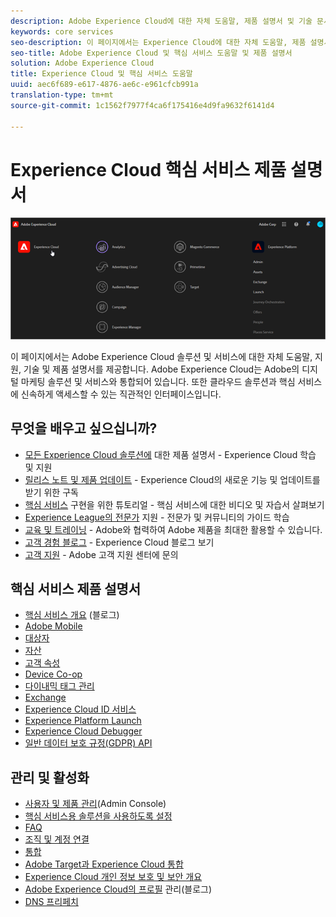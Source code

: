 ```yaml
---
description: Adobe Experience Cloud에 대한 자체 도움말, 제품 설명서 및 기술 문서 Adobe Experience Cloud는 Adobe의 디지털 마케팅 솔루션 및 서비스와 통합되어 있습니다.
keywords: core services
seo-description: 이 페이지에서는 Experience Cloud에 대한 자체 도움말, 제품 설명서 및 기술 설명서를 제공합니다.
seo-title: Adobe Experience Cloud 및 핵심 서비스 도움말 및 제품 설명서
solution: Adobe Experience Cloud
title: Experience Cloud 및 핵심 서비스 도움말
uuid: aec6f689-e617-4876-ae6c-e961cfcb991a
translation-type: tm+mt
source-git-commit: 1c1562f7977f4ca6f175416e4d9fa9632f6141d4

---
```



# Experience Cloud 핵심 서비스 제품 설명서

![Experience Cloud](assets/cloud-pulldown.png)

이 페이지에서는 Adobe Experience Cloud 솔루션 및 서비스에 대한 자체 도움말, 지원, 기술 및 제품 설명서를 제공합니다. Adobe Experience Cloud는 Adobe의 디지털 마케팅 솔루션 및 서비스와 통합되어 있습니다. 또한 클라우드 솔루션과 핵심 서비스에 신속하게 액세스할 수 있는 직관적인 인터페이스입니다.

## 무엇을 배우고 싶으십니까?

* [모든 Experience Cloud 솔루션에](https://docs.adobe.com/content/help/ko-KR/experience-cloud/user-guides/home.html) 대한 제품 설명서 - Experience Cloud 학습 및 지원
* [릴리스 노트 및 제품 업데이트](https://docs.adobe.com/content/help/ko-KR/release-notes/experience-cloud/current.html) - Experience Cloud의 새로운 기능 및 업데이트를 받기 위한 구독
* [핵심 서비스](https://docs.adobe.com/content/help/en/core-services-learn/tutorials/overview.html) 구현을 위한 튜토리얼 - 핵심 서비스에 대한 비디오 및 자습서 살펴보기
* [Experience League의 전문가](https://landing.adobe.com/experience-league/) 지원 - 전문가 및 커뮤니티의 가이드 학습
* [교육 및 트레이닝](https://helpx.adobe.com/kr/learning.html?promoid=KAUDK) - Adobe와 협력하여 Adobe 제품을 최대한 활용할 수 있습니다.
* [고객 경험 블로그](https://theblog.adobe.com/customer-experience/) - Experience Cloud 블로그 보기
* [고객 지원](https://helpx.adobe.com/kr/contact/enterprise-support.ec.html) - Adobe 고객 지원 센터에 문의

## 핵심 서비스 제품 설명서

* [핵심 서비스 개요](https://theblog.adobe.com/part-2-capturing-leveraging-consumer-behavior-adobe-marketing-cloud/) (블로그)
* [Adobe Mobile](https://docs.adobe.com/content/help/ko-KR/mobile-services/using/home.html)
* [대상자](https://docs.adobe.com/content/help/ko-KR/core-services/interface/audience-library.html)
* [자산](experience-cloud-assets/experience-cloud-assets.md)
* [고객 속성](https://docs.adobe.com/content/help/ko-KR/core-services/interface/customer-attributes/attributes.html)
* [Device Co-op](https://docs.adobe.com/content/help/ko-KR/device-co-op/using/home.html)
* [다이내믹 태그 관리](https://docs.adobe.com/content/help/ko-KR/dtm/using/dtm-home.html)
* [Exchange](https://experiencecloud.adobeexchange.com/)
* [Experience Cloud ID 서비스](https://docs.adobe.com/content/help/ko-KR/id-service/using/home.html)
* [Experience Platform Launch](https://docs.adobelaunch.com/)
* [Experience Cloud Debugger](https://docs.adobe.com/content/help/ko-KR/debugger/using/experience-cloud-debugger.html)
* [일반 데이터 보호 규정(GDPR) API](https://www.adobe.io/apis/experiencecloud/gdpr.html)

## 관리 및 활성화

* [사용자 및 제품 관리](admin-getting-started/admin-getting-started.md)(Admin Console)
* [핵심 서비스용 솔루션을 사용하도록 설정](core-services/core-services.md)
* [FAQ](admin-getting-started/admin-getting-started.md)
* [조직 및 계정 연결](admin-getting-started/organizations.md)
* [통합](marketing-cloud-integrations.md)
* [Adobe Target과 Experience Cloud 통합](https://docs.adobe.com/content/help/ko-KR/target/using/integrate/a4t/a4t.html)
* [Experience Cloud 개인 정보 보호 및 보안 개요](assets/Adobe-Marketing-Cloud-Privacy-and-Security-Overview.pdf)
* [Adobe Experience Cloud의 프로필](https://theblog.adobe.com/profile-management-adobe-marketing-cloud-comes-together/) 관리(블로그)
* [DNS 프리페치](admin-getting-started/admin-getting-started.md#concept_6BC8C6856E3644F8956D7AD0A96383B7)
